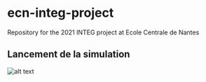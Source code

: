 # ecn-integ-project
Repository for the 2021 INTEG project at Ecole Centrale de Nantes


## Lancement de la simulation

![alt text](https://github.com/Valentin-Molina/ecn-integ-project/blob/main/affichage_robot.png) 
